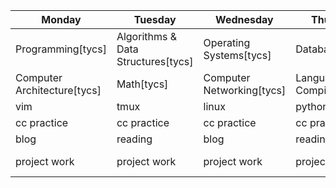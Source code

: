 
| Monday | Tuesday | Wednesday | Thursday | Friday | Saturday | Sunday |
| ------ | ------- | --------- | -------- | ------ | -------- | ------ |
| Programming[tycs] | Algorithms & Data Structures[tycs]| Operating Systems[tycs] | Databases[tycs] | Distributed Systems[tycs] | var | var |
| Computer Architecture[tycs] | Math[tycs]| Computer Networking[tycs] | Languages and Compilers[tycs] | var | var | var | 
| vim | tmux | linux | python | go | c | js |
| cc practice | cc practice | cc practice | cc practice | cc practice | var | var |
| blog | reading | blog | reading | blog | reading | reading |
| project work | project work | project work | project work | project work | project work 
